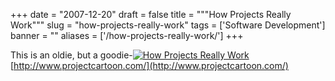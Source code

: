 
+++
date = "2007-12-20"
draft = false
title = """How Projects Really Work"""
slug = "how-projects-really-work"
tags = ['Software Development']
banner = ""
aliases = ['/how-projects-really-work/']
+++

This is an oldie, but a goodie-[![How Projects Really Work](http://static.mrmatt57.org/img/project_thumb.jpg "How Projects Really Work")](http://static.mrmatt57.org/img/project.jpg) [http://www.projectcartoon.com/](http://www.projectcartoon.com/)